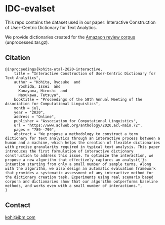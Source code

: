 # IDC-evalset

This repo contains the dataset used in our paper: Interactive Construction of User-Centric Dictionary for Text Analytics.

We provide dictionaries created for the [Amazaon review corpus](https://www.cs.jhu.edu/~mdredze/datasets/sentiment/) (unprocessed.tar.gz).


## Citation
```
@inproceedings{kohita-etal-2020-interactive,
    title = "Interactive Construction of User-Centric Dictionary for Text Analytics",
    author = "Kohita, Ryosuke  and
      Yoshida, Issei  and
      Kanayama, Hiroshi  and
      Nasukawa, Tetsuya",
    booktitle = "Proceedings of the 58th Annual Meeting of the Association for Computational Linguistics",
    month = jul,
    year = "2020",
    address = "Online",
    publisher = "Association for Computational Linguistics",
    url = "https://www.aclweb.org/anthology/2020.acl-main.72",
    pages = "789--799",
    abstract = "We propose a methodology to construct a term dictionary for text analytics through an interactive process between a human and a machine, which helps the creation of flexible dictionaries with precise granularity required in typical text analysis. This paper introduces the first formulation of interactive dictionary construction to address this issue. To optimize the interaction, we propose a new algorithm that effectively captures an analyst{'}s intention starting from only a small number of sample terms. Along with the algorithm, we also design an automatic evaluation framework that provides a systematic assessment of any interactive method for the dictionary creation task. Experiments using real scenario based corpora and dictionaries show that our algorithm outperforms baseline methods, and works even with a small number of interactions.",
}
```

## Contact

kohi@ibm.com
